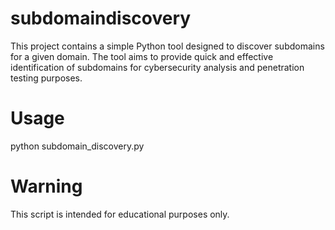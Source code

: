 # subdomaindiscovery
This project contains a simple Python tool designed to discover subdomains for a given domain. The tool aims to provide quick and effective identification of subdomains for cybersecurity analysis and penetration testing purposes.


# Usage

python subdomain_discovery.py

# Warning 
This script is intended for educational purposes only. 
